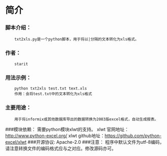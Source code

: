 简介
===================================
### 脚本介绍：
		txt2xls.py是一个python脚本，用于将以|分隔的文本转化为xls格式。
### 作者：
		starit
### 用法示例：
		python txt2xls test.txt text.xls
		作用：会将test.txt中的文本转化为xls格式
### 主要用途：
		用于将informix或其他数据库导出的数据转换为2003版excel格式，自动生成报表。
###模块依赖：
		需要python模块xlwt的支持。
		xlwt 官网地址：http://www.python-excel.org/
		xlwt github地址：https://github.com/python-excel/xlwt
###开源协议:
		Apache-2.0
###注意：
		程序中默认文件为utf-8编码，请注意转换文件的编码格式应与之对应。修改源码亦可。

